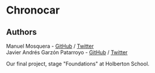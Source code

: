 # Chronocar

## Authors
Manuel Mosquera - [GitHub](https://github.com/mmanumos) / [Twitter](https://twitter.com/mmanumos)  
Javier Andrés Garzón Patarroyo - [GitHub](https://github.com/javierandresgp) / [Twitter](https://twitter.com/javierandresgp0)

Our final project, stage "Foundations" at Holberton School.